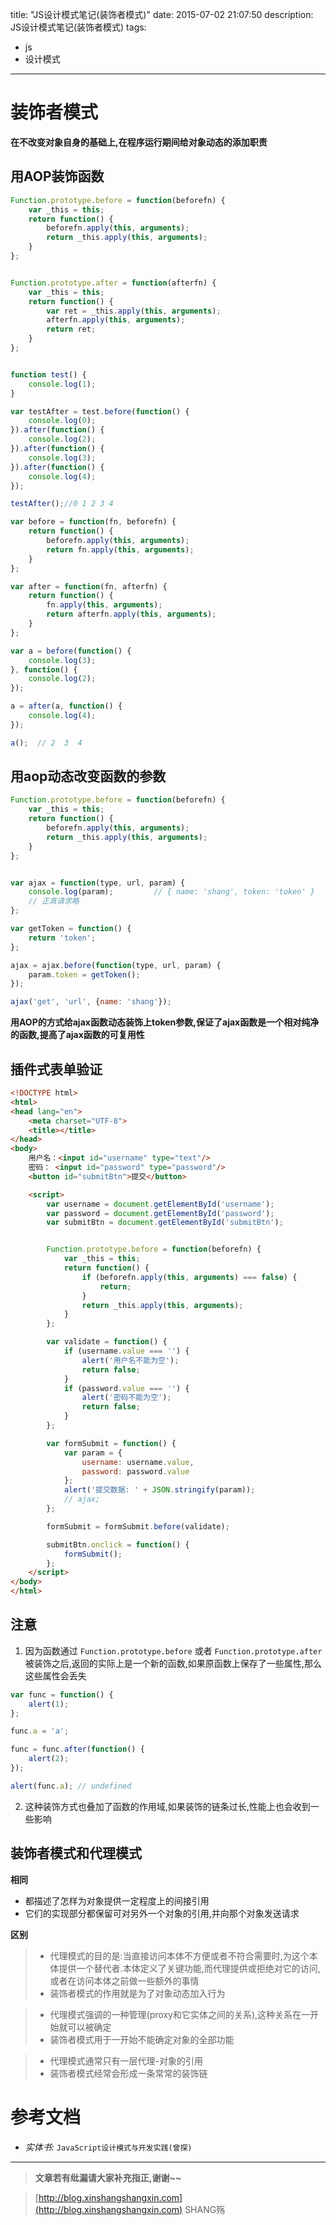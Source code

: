 title: "JS设计模式笔记(装饰者模式)"
date: 2015-07-02 21:07:50
description: JS设计模式笔记(装饰者模式)
tags:
- js
- 设计模式
---

# 装饰者模式
**在不改变对象自身的基础上,在程序运行期间给对象动态的添加职责**


## 用AOP装饰函数
```js
Function.prototype.before = function(beforefn) {
    var _this = this;
    return function() {
        beforefn.apply(this, arguments);
        return _this.apply(this, arguments);
    }
};


Function.prototype.after = function(afterfn) {
    var _this = this;
    return function() {
        var ret = _this.apply(this, arguments);
        afterfn.apply(this, arguments);
        return ret;
    }
};


function test() {
    console.log(1);
}

var testAfter = test.before(function() {
    console.log(0);
}).after(function() {
    console.log(2);
}).after(function() {
    console.log(3);
}).after(function() {
    console.log(4);
});

testAfter();//0 1 2 3 4
```

```js
var before = function(fn, beforefn) {
    return function() {
        beforefn.apply(this, arguments);
        return fn.apply(this, arguments);
    }
};

var after = function(fn, afterfn) {
    return function() {
        fn.apply(this, arguments);
        return afterfn.apply(this, arguments);
    }
};

var a = before(function() {
    console.log(3);
}, function() {
    console.log(2);
});

a = after(a, function() {
    console.log(4);
});

a();  // 2  3  4
```

## 用aop动态改变函数的参数

```js
Function.prototype.before = function(beforefn) {
    var _this = this;
    return function() {
        beforefn.apply(this, arguments);
        return _this.apply(this, arguments);
    }
};


var ajax = function(type, url, param) {
    console.log(param);         // { name: 'shang', token: 'token' }
    // 正真请求略
};

var getToken = function() {
    return 'token';
};

ajax = ajax.before(function(type, url, param) {
    param.token = getToken();
});

ajax('get', 'url', {name: 'shang'});
```

**用AOP的方式给ajax函数动态装饰上token参数,保证了ajax函数是一个相对纯净的函数,提高了ajax函数的可复用性**

## 插件式表单验证
```html
<!DOCTYPE html>
<html>
<head lang="en">
    <meta charset="UTF-8">
    <title></title>
</head>
<body>
    用户名：<input id="username" type="text"/>
    密码： <input id="password" type="password"/>
    <button id="submitBtn">提交</button>

    <script>
        var username = document.getElementById('username');
        var password = document.getElementById('password');
        var submitBtn = document.getElementById('submitBtn');


        Function.prototype.before = function(beforefn) {
            var _this = this;
            return function() {
                if (beforefn.apply(this, arguments) === false) {
                    return;
                }
                return _this.apply(this, arguments);
            }
        };

        var validate = function() {
            if (username.value === '') {
                alert('用户名不能为空');
                return false;
            }
            if (password.value === '') {
                alert('密码不能为空');
                return false;
            }
        };

        var formSubmit = function() {
            var param = {
                username: username.value,
                password: password.value
            };
            alert('提交数据: ' + JSON.stringify(param));
            // ajax;
        };

        formSubmit = formSubmit.before(validate);

        submitBtn.onclick = function() {
            formSubmit();
        };
    </script>
</body>
</html>
```

## 注意
1. 因为函数通过 `Function.prototype.before` 或者 `Function.prototype.after` 被装饰之后,返回的实际上是一个新的函数,如果原函数上保存了一些属性,那么这些属性会丢失

```js
var func = function() {
    alert(1);
};

func.a = 'a';

func = func.after(function() {
    alert(2);
});

alert(func.a); // undefined
```

2. 这种装饰方式也叠加了函数的作用域,如果装饰的链条过长,性能上也会收到一些影响


## 装饰者模式和代理模式
**相同**
- 都描述了怎样为对象提供一定程度上的间接引用
- 它们的实现部分都保留可对另外一个对象的引用,并向那个对象发送请求

**区别**
> - 代理模式的目的是:当直接访问本体不方便或者不符合需要时,为这个本体提供一个替代者.本体定义了关键功能,而代理提供或拒绝对它的访问,或者在访问本体之前做一些额外的事情
> - 装饰者模式的作用就是为了对象动态加入行为

> - 代理模式强调的一种管理(proxy和它实体之间的关系),这种关系在一开始就可以被确定
> - 装饰者模式用于一开始不能确定对象的全部功能

> - 代理模式通常只有一层代理-对象的引用
> - 装饰者模式经常会形成一条常常的装饰链


# 参考文档
- *实体书:* `JavaScript设计模式与开发实践(曾探)`

-----------------------

> **文章若有纰漏请大家补充指正,谢谢~~**

> [http://blog.xinshangshangxin.com](http://blog.xinshangshangxin.com) SHANG殇
